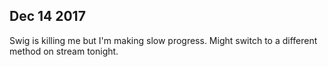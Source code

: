 ## Dec 14 2017

Swig is killing me but I'm making slow progress. Might switch to a different method on stream tonight.